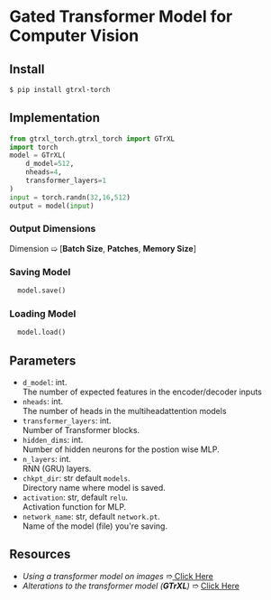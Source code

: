# Gated Transformer Model for Computer Vision

## Install
```bash
$ pip install gtrxl-torch
```

## Implementation
```python
from gtrxl_torch.gtrxl_torch import GTrXL
import torch
model = GTrXL(
    d_model=512,
    nheads=4,
    transformer_layers=1
)
input = torch.randn(32,16,512)
output = model(input)
```

### Output Dimensions
   Dimension ➯ [**Batch Size**, **Patches**, **Memory Size**]
### Saving Model
```python
  model.save()
```
### Loading Model
```python
  model.load()
```

## Parameters
- `d_model`: int.  
The number of expected features in the encoder/decoder inputs
- `nheads`: int.  
The number of heads in the multiheadattention models 
- `transformer_layers`: int.  
Number of Transformer blocks.
- `hidden_dims`: int.  
Number of hidden neurons for the postion wise MLP. 
- `n_layers`: int.  
RNN (GRU) layers. 
- `chkpt_dir`: str  default `models`.  
Directory name where model is saved.
- `activation`: str, default `relu`.  
Activation function for MLP.
- `network_name`: str, default `network.pt`.  
Name of the model (file) you're saving.


## Resources
- *Using a transformer model on images* ➱[ Click Here](https://arxiv.org/abs/2010.11929)
- *Alterations to the transformer model (**GTrXL**)* ➱ [Click Here](https://arxiv.org/abs/1910.06764)

